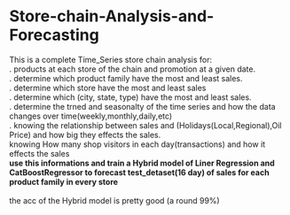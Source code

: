 # Store-chain-Analysis-and-Forecasting
This is a complete Time_Series store chain analysis for:
<br/>
. products at each store of the chain and promotion at a given date.
<br/>
. determine which product family have the most and least sales.
<br/>
. determine which store have the most and least sales
<br/>
. determine which (city, state, type) have the most and least sales. 
<br/>
. determine the trned and seasonalty of the time series and how the data changes over time(weekly,monthly,daily,etc)
<br/>
. knowing the relationship between sales and (Holidays(Local,Regional),Oil Price) and how big they effects the sales.
<br/>
knowing How many shop visitors in each day(transactions) and how it effects the sales 
<br/>
**use this informations and train a Hybrid model of Liner Regression and CatBoostRegressor to forecast test_detaset(16 day) of sales for each product family in every store**
<br/>
<br/>
the acc of the Hybrid model is pretty good (a round 99%)
